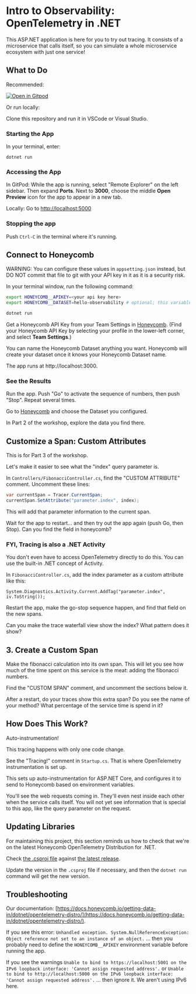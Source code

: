 # Intro to Observability: OpenTelemetry in .NET

This ASP.NET application is here for you to try out tracing.
It consists of a microservice that calls itself, so you can simulate a whole microservice ecosystem with just one service!

## What to Do

Recommended:

[![Open in Gitpod](https://gitpod.io/button/open-in-gitpod.svg)](https://gitpod.io/#https://github.com/honeycombio/intro-to-o11y-dotnet)

Or run locally:

Clone this repository and run it in VSCode or Visual Studio.

### Starting the App

In your terminal, enter:

`dotnet run`

### Accessing the App

In GitPod: While the app is running, select "Remote Explorer" on the left sidebar.
Then expand **Ports**.
Next to **3000**, choose the middle **Open Preview** icon for the app to appear in a new tab.

Locally: Go to [http://localhost:5000](http://localhost:5000)

### Stopping the app

Push `Ctrl-C` in the terminal where it's running.

## Connect to Honeycomb

WARNING: You can configure these values in `appsetting.json` instead, but DO NOT commit that file to git with your API key in it as it is a security risk.

In your terminal window, run the following command: 

```sh
export HONEYCOMB__APIKEY=<your api key here>
export HONEYCOMB__DATASET=hello-observability # optional; this variable will default to this value. You can set your own dataset name here.

dotnet run
```

Get a Honeycomb API Key from your Team Settings in [Honeycomb](https://ui.honeycomb.io).
(Find your Honeycomb API Key by selecting your profile in the lower-left corner, and select **Team Settings**.)

You can name the Honeycomb Dataset anything you want.
Honeycomb will create your dataset once it knows your Honeycomb Dataset name.

The app runs at http://localhost:3000.

### See the Results

Run the app.
Push "Go" to activate the sequence of numbers, then push "Stop".
Repeat several times.

Go to [Honeycomb](https://ui.honeycomb.io) and choose the Dataset you configured.

In Part 2 of the workshop, explore the data you find there.

## Customize a Span: Custom Attributes

This is for Part 3 of the workshop.

Let's make it easier to see what the "index" query parameter is.

In `Controllers/FibonacciController.cs`, find the "CUSTOM ATTRIBUTE" comment.
Uncomment these lines:

```csharp
var currentSpan = Tracer.CurrentSpan;
currentSpan.SetAttribute("parameter.index", index);
```

This will add that parameter information to the current span.

Wait for the app to restart... and then try out the app again (push Go, then Stop).
Can you find the field in honeycomb?

### FYI, Tracing is also a .NET Activity

You don't even have to access OpenTelemetry directly to do this.
You can use the built-in .NET concept of Activity.

In `FibonacciController.cs`, add the index parameter as a custom attribute like this:

```dotnet
System.Diagnostics.Activity.Current.AddTag("parameter.index", iv.ToString());
```

Restart the app, make the go-stop sequence happen, and find that field on the new spans.

Can you make the trace waterfall view show the index?
What pattern does it show?

## 3. Create a Custom Span

Make the fibonacci calculation into its own span.
This will let you see how much of the time spent on this service is the meat: adding the fibonacci numbers.

Find the "CUSTOM SPAN" comment, and uncomment the sections below it.

After a restart, do your traces show this extra span?
Do you see the name of your method?
What percentage of the service time is spend in it?

## How Does This Work?

Auto-instrumentation!

This tracing happens with only one code change.

See the "Tracing!" comment in `Startup.cs`. That is where OpenTelemetry instrumentation is set up.

This sets up auto-instrumentation for ASP.NET Core, and configures it to send to Honeycomb based on environment variables.

You'll see the web requests coming in.
They'll even nest inside each other when the service calls itself.
You will not yet see information that is special to this app, like the query parameter on the request.

## Updating Libraries

For maintaining this project, this section reminds us how to check that we're on the latest Honeycomb OpenTelemetry Distribution for .NET.

Check [the .csproj file](https://github.com/honeycombio/intro-to-o11y-dotnet/blob/main/intro-to-observability-dotnet.csproj) against [the latest release](https://github.com/honeycombio/honeycomb-opentelemetry-dotnet/releases).

Update the version in the `.csproj` file if necessary, and then the `dotnet run` command will get the new version.

## Troubleshooting

Our documentation: [https://docs.honeycomb.io/getting-data-in/dotnet/opentelemetry-distro/](https://docs.honeycomb.io/getting-data-in/dotnet/opentelemetry-distro/).

If you see this error: `Unhandled exception. System.NullReferenceException: Object reference not set to an instance of an object.`
... then you probably need to define the `HONEYCOMB__APIKEY` environment variable before running the app.

If you see the warnings `Unable to bind to https://localhost:5001 on the IPv6 loopback interface: 'Cannot assign requested address'.` or `Unable to bind to http://localhost:5000 on the IPv6 loopback interface: 'Cannot assign requested address'.`
... then ignore it. We aren't using IPv6 here.
